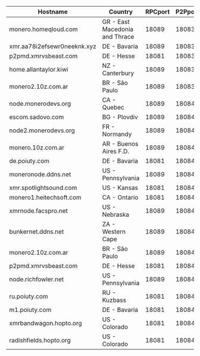 Hostname | Country | RPCport | P2Pport
--- | --- | --- | ---
monero.homeqloud.com | GR - East Macedonia and Thrace | 18089 | 18083
xmr.aa78i2efsewr0neeknk.xyz | DE - Bavaria | 18089 | 18083
p2pmd.xmrvsbeast.com | DE - Hesse | 18081 | 18083
home.allantaylor.kiwi | NZ - Canterbury | 18089 | 18083
monero2.10z.com.ar | BR - São Paulo | 18089 | 18083
node.monerodevs.org | CA - Quebec | 18089 | 18084
escom.sadovo.com | BG - Plovdiv | 18089 | 18084
node2.monerodevs.org | FR - Normandy | 18089 | 18084
monero.10z.com.ar | AR - Buenos Aires F.D. | 18089 | 18084
de.poiuty.com | DE - Bavaria | 18081 | 18084
moneronode.ddns.net | US - Pennsylvania | 18089 | 18084
xmr.spotlightsound.com | US - Kansas | 18081 | 18084
monero1.heitechsoft.com | CA - Ontario | 18081 | 18084
xmrnode.facspro.net | US - Nebraska | 18089 | 18084
bunkernet.ddns.net | ZA - Western Cape | 18089 | 18084
monero2.10z.com.ar | BR - São Paulo | 18089 | 18084
p2pmd.xmrvsbeast.com | DE - Hesse | 18081 | 18084
node.richfowler.net | US - Pennsylvania | 18089 | 18084
ru.poiuty.com | RU - Kuzbass | 18081 | 18084
m1.poiuty.com | DE - Bavaria | 18081 | 18084
xmrbandwagon.hopto.org | US - Colorado | 18081 | 18084
radishfields.hopto.org | US - Colorado | 18081 | 18084
